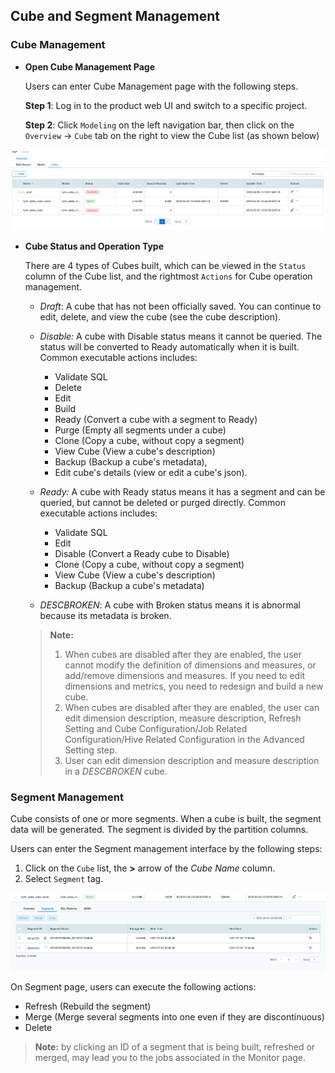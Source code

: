 ## Cube and Segment Management

### Cube Management

* **Open Cube Management Page**

  Users can enter Cube Management page with the following steps.

  **Step 1**: Log in to the product web UI and switch to a specific project.

  **Step 2**: Click `Modeling` on the left navigation bar, then click on the `Overview` -> `Cube` tab on the right to view the Cube list (as shown below)

![cube draft](images/cube_segment_manage/draft_action_en.png)

* **Cube Status and Operation Type**

  There are 4 types of Cubes built, which can be viewed in the `Status` column of the Cube list, and the rightmost `Actions` for Cube operation management.
  * *Draft*: A cube that has not been officially saved. You can continue to edit, delete, and view the cube (see the cube description).
  * *Disable:* A cube with Disable status means it cannot be queried. The status will be converted to Ready automatically when it is built. Common executable actions includes:

    * Validate SQL
    * Delete
    * Edit
    * Build 
    * Ready (Convert a cube with a segment to Ready)
    * Purge (Empty all segments under a cube)
    * Clone (Copy a cube, without copy a segment)
    * View Cube (View a cube's description)
    * Backup (Backup a cube's metadata), 
    * Edit cube's details (view or edit a cube's json).

  * *Ready:* A cube with Ready status means it has a segment and can be queried, but cannot be deleted or purged directly. Common executable actions includes: 

    * Validate SQL
    * Edit
    * Disable (Convert a Ready cube to Disable) 
    * Clone (Copy a cube, without copy a segment) 
    * View Cube (View a cube's description) 
    * Backup (Backup a cube's metadata) 
  * *DESCBROKEN*: A cube with Broken status means it is abnormal because its metadata is broken.

  > **Note:**
  >
  > 1. When cubes are disabled after they are enabled, the user cannot modify the definition of dimensions and measures, or add/remove dimensions and measures. If you need to edit dimensions and metrics, you need to redesign and build a new cube.
  > 2. When cubes are disabled after they are enabled,  the user can edit dimension description, measure description, Refresh Setting and Cube Configuration/Job Related Configuration/Hive Related Configuration in the Advanced Setting step.
  > 3. User can edit dimension description and measure description in a *DESCBROKEN* cube.



### Segment Management

Cube consists of one or more segments. When a cube is built, the segment data will be generated. The segment is divided by the partition columns.

Users can enter the Segment management interface by the following steps:

1. Click on the `Cube` list, the **>** arrow of the *Cube Name* column.
2. Select `Segment` tag.

![build cube](images/cube_segment_manage/build_segment_en.png)

On Segment page, users can execute the following actions: 

- Refresh (Rebuild the segment) 
- Merge (Merge several segments into one even if they are discontinuous) 
- Delete

> **Note:** by clicking an ID of a segment that is being built, refreshed or merged, may lead you to the jobs associated in the Monitor page.

